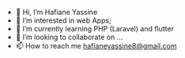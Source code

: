 - 👋 Hi, I’m Hafiane Yassine
- 👀 I’m interested in web Apps;
- 🌱 I’m currently learning PHP (Laravel) and flutter
- 💞️ I’m looking to collaborate on ...
- 📫 How to reach me hafianeyassine8@gmail.com

<!---
maokli24/maokli24 is a ✨ special ✨ repository because its `README.md` (this file) appears on your GitHub profile.
You can click the Preview link to take a look at your changes.
--->
